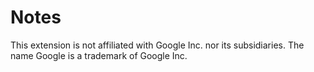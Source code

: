# Notes

This extension is not affiliated with Google Inc. nor its subsidiaries. The name Google is a trademark of Google Inc.